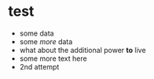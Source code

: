 test
====
* some data
* some *more* data
* what about the additional power **to** live
* some more text here
* 2nd attempt
